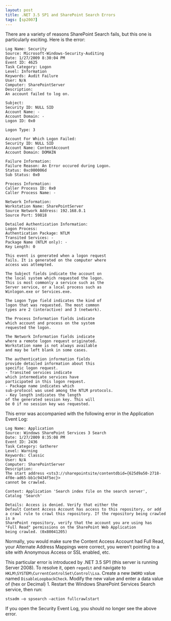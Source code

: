 ```yaml
---
layout: post
title: .NET 3.5 SP1 and SharePoint Search Errors
tags: [sp2007]
---
```


There are a variety of reasons SharePoint Search fails, but this one is particularly exciting.  Here is the error:

```text
Log Name: Security
Source: Microsoft-Windows-Security-Auditing
Date: 1/27/2009 8:30:04 PM
Event ID: 4625
Task Category: Logon
Level: Information
Keywords: Audit Failure
User: N/A
Computer: SharePointServer
Description:
An account failed to log on.

Subject:
Security ID: NULL SID
Account Name: -
Account Domain: -
Logon ID: 0x0

Logon Type: 3

Account For Which Logon Failed:
Security ID: NULL SID
Account Name: ContentAccount
Account Domain: DOMAIN

Failure Information:
Failure Reason: An Error occured during Logon.
Status: 0xc000006d
Sub Status: 0x0

Process Information:
Caller Process ID: 0x0
Caller Process Name: -

Network Information:
Workstation Name: SharePointServer
Source Network Address: 192.168.0.1
Source Port: 59818

Detailed Authentication Information:
Logon Process:
Authentication Package: NTLM
Transited Services: -
Package Name (NTLM only): -
Key Length: 0

This event is generated when a logon request
fails. It is generated on the computer where
access was attempted.

The Subject fields indicate the account on
the local system which requested the logon.
This is most commonly a service such as the
Server service, or a local process such as
Winlogon.exe or Services.exe.

The Logon Type field indicates the kind of
logon that was requested. The most common
types are 2 (interactive) and 3 (network).

The Process Information fields indicate
which account and process on the system
requested the logon.

The Network Information fields indicate
where a remote logon request originated.
Workstation name is not always available
and may be left blank in some cases.

The authentication information fields
provide detailed information about this
specific logon request.
- Transited services indicate
which intermediate services have
participated in this logon request.
- Package name indicates which
sub-protocol was used among the NTLM protocols.
- Key length indicates the length
of the generated session key. This will
be 0 if no session key was requested.
```

This error was accompanied with the following error in the Application Event Log:

```text
Log Name: Application
Source: Windows SharePoint Services 3 Search
Date: 1/27/2009 8:35:08 PM
Event ID: 2436
Task Category: Gatherer
Level: Warning
Keywords: Classic
User: N/A
Computer: SharePointServer
Description:
The start address <sts3://sharepointsite/contentdbid={625d9a50-2718-4f0e-ad65-bb1c9434f5ec}>
cannot be crawled.

Context: Application 'Search index file on the search server',
Catalog 'Search'

Details: Access is denied. Verify that either the
Default Content Access Account has access to this repository, or add
a crawl rule to crawl this repository. If the repository being crawled is a
SharePoint repository, verify that the account you are using has
"Full Read" permissions on the SharePoint Web Application
being crawled. (0x80041205)
```

Normally, you would make sure the Content Access Account had Full Read, your Alternate Address Mappings were correct, you weren’t pointing to a site with Anonymous Access or SSL enabled, etc.

This particular error is introduced by .NET 3.5 SP1 (this server is running Server 2008).  To resolve it, open `regedit` and navigate to `HKLM\SYSTEM\CurrentControlSet\Control\Lsa`.  Create a new `DWORD` value named `DisableLoopbackCheck`.  Modify the new value and enter a data value of (hex or Decimal) 1.  Restart the Windows SharePoint Services Search service, then run:

```text
stsadm –o spsearch –action fullcrawlstart
```

If you open the Security Event Log, you should no longer see the above error.